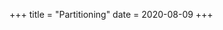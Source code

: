 +++
title = "Partitioning"
date = 2020-08-09
+++
<!DOCTYPE html>
<html>
<head>
<meta charset="UTF-8">
<meta name="viewport" content="width=device-width, initial-scale=1.0">
<meta http-equiv="X-UA-Compatible" content="ie=edge">
<title>Markmap</title>
<style>
* {
  margin: 0;
  padding: 0;
}
#mindmap {
  display: block;
  width: 100vw;
  height: 100vh;
}
</style>

</head>
<body>
<svg id="mindmap"></svg>
<script src="https://cdn.jsdelivr.net/npm/d3@5"></script><script src="https://cdn.jsdelivr.net/npm/markmap-lib@0.7.11/dist/browser/view.min.js"></script><script>((t,a,e,n)=>{const{Markmap:o,loadPlugins:s}=window.markmap;(a?a(s,e,n):Promise.resolve()).then(()=>{o.create("svg#mindmap",null,t)})})({"t":"heading","d":1,"v":"Partitioning","c":[{"t":"heading","d":2,"v":"Partition by","c":[{"t":"list_item","d":3,"v":"key range"},{"t":"list_item","d":3,"v":"hash of key"}]},{"t":"heading","d":2,"v":"Secondary index","c":[{"t":"list_item","d":3,"v":"partition by document"},{"t":"list_item","d":3,"v":"partition by term"}]},{"t":"heading","d":2,"v":"Skews &amp; Rebalancing","c":[{"t":"list_item","d":3,"v":"hot key"},{"t":"list_item","d":3,"v":"rebalance strategies","c":[{"t":"list_item","d":4,"v":"fixed # partitions"},{"t":"list_item","d":4,"v":"split &amp; merge based on #nodes"},{"t":"list_item","d":4,"v":"split &amp; merge based on partition size"}]}]}]})</script>
</body>
</html>
